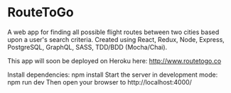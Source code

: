 # RouteToGo
A web app for finding all possible flight routes between two cities based upon
a user's search criteria. Created using React, Redux, Node, Express, 
PostgreSQL, GraphQL, SASS, TDD/BDD (Mocha/Chai).  

This app will soon be deployed on Heroku here: http://www.routetogo.co

Install dependencies: npm install
Start the server in development mode: npm run dev
Then open your browser to http://localhost:4000/
